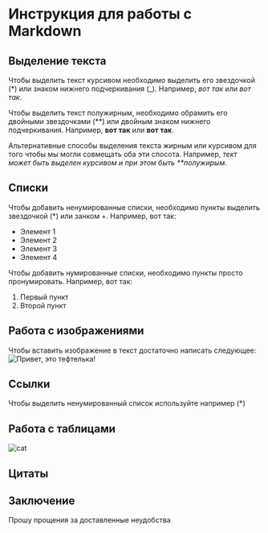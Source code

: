 # Инструкция для работы с Markdown

## Выделение текста

Чтобы выделить текст курсивом необходимо выделить его звездочкой (*) или знаком нижнего подчеркивания (_). Например, *вот так* или _вот так_.

Чтобы выделить текст полужирным, необходимо обрамить его двойными звездочками (**) или двойным знаком нижнего подчеркивания. Например, **вот так** или __вот так__.

Альтернативные способы выделения текста жирным или курсивом для того чтобы мы могли совмещать оба эти спосота. Например, _тект может быть выделен курсивом и при этом быть **полужирым_.

## Списки

Чтобы добавить ненумированные списки, необходимо пункты выделить звездочкой (*) или занком +. Например, вот так:
* Элемент 1
* Элемент 2
* Элемент 3
* Элемент 4

Чтобы добавить нумированные списки, необходимо пункты просто пронумировать. Например, вот так:
1. Первый пункт
2. Второй пункт

## Работа с изображениями

Чтобы вставить изображение в текст достаточно написать следующее: ![Привет, это тефтелька!](teftelka.jpg)

## Ссылки
Чтобы выделить ненумированный список используйте например (*)
## Работа с таблицами
![cat](https://mobimg.b-cdn.net/v3/fetch/fc/fc97db329bd4482025eaa1e3961dc80e.jpeg?w=1470&r=0.5625)

## Цитаты

## Заключение
Прошу прощения за доставленные неудобства